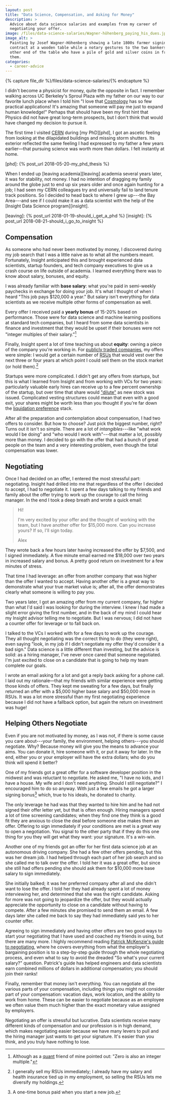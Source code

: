 ```yaml
---
layout: post
title: "Data Science, Compensation, and Asking for Money"
description: > 
  Advice about data science salaries and examples from my career of
  negotiating your offer.
image: /files/data-science-salaries/Wagner-höhenberg_paying_his_dues.jpg
image_alt: > 
  Painting by Josef Wagner-Höhenberg showing a late 1800s farmer signing a
  contract at a wooden table while a notary gestures to the two bankers at the
  other end of the table who have a pile of gold and silver coins in front of
  them.
categories: 
  - career-advice
---
```


{% capture file_dir %}/files/data-science-salaries/{% endcapture %}

I didn't become a physicist for money, quite the opposite in fact. I remember
walking across UC Berkeley's Sproul Plaza with my father on our way to our
favorite lunch place when I told him "I love that [Cosmology][Cosmology] has
so few practical applications! It's amazing that someone will pay me just to
expand human knowledge!" Perhaps that should have been my first hint that
Physics did not have great long-term prospects, but I don't think that would
have changed my decision to pursue it.

[cosmology]: https://en.wikipedia.org/wiki/Cosmology

The first time I visited [CERN][cern] during [my PhD][phd], I got an ascetic
feeling from looking at the dilapidated buildings and missing storm shutters.
Its exterior reflected the same feeling I had expressed to my father a few
years earlier—that pursuing science was worth more than dollars. I felt
instantly at home.

[cern]: https://en.wikipedia.org/wiki/CERN
[phd]: {% post_url 2018-05-20-my_phd_thesis %}

When I ended up [leaving academia][leaving] academia several years later, it
was for stability, not money. I had no intention of dragging my family around
the globe just to end up six years older and once again hunting for a job; I
had seen my CERN colleagues try and universally fail to land tenure track
positions. So I decided to head back to where I grew up---the Bay Area---and
see if I could make it as a data scientist with the help of the [Insight Data
Science program][insight].

[leaving]: {% post_url 2018-01-19-should_i_get_a_phd %}
[insight]: {% post_url 2018-08-21-should_i_go_to_insight %}

## Compensation

As someone who had never been motivated by money, I discovered during my job
search that I was a little naive as to what all the numbers meant.
Fortunately, Insight anticipated this and brought experienced data scientists,
startup founders, and tech company executives to give us a crash course on
life outside of academia. I learned everything there was to know about salary,
bonuses, and equity.

I was already familiar with **base salary**: what you're paid in semi-weekly
paychecks in exchange for doing your job. It's what I thought of when I heard
"This job pays $120,000 a year." But salary isn't everything for data
scientists as we receive multiple other forms of compensation as well.

Every offer I received paid a **yearly bonus** of 15-20% based on performance.
Those were for data science and machine learning positions at standard tech
companies, but I heard from some data scientists in finance and investment
that they would be upset if their bonuses were not "integer multiples of their
salary."[^quant_note]

[^quant_note]: Although as a [quant][quant] friend of mine pointed out: "Zero
    is also an integer multiple."

[quant]: https://en.wikipedia.org/wiki/Quantitative_analysis_(finance)

Finally, Insight spent a lot of time teaching us about **equity**: owning a
piece of the company you're working in. For [publicly traded
companies][public], my offers were simple: I would get a certain number of
[RSUs][rsu] that would vest over the next three or four years at which point I
could sell them on the stock market (or hold them).[^rsu_sale]

[public]: https://en.wikipedia.org/wiki/Public_company
[rsu]: https://en.wikipedia.org/wiki/Restricted_stock

[^rsu_sale]: I generally sell my RSUs immediately; I already have my salary and
    health insurance tied up in my employment, so selling the RSUs lets me
    diversify my holdings.

Startups were more complicated. I didn't get any offers from startups, but
this is what I learned from Insight and from working with VCs for two years:
particularly valuable early hires can receive up to a few percent ownership of
the startup, but over time that share would ["dilute"][dilution] as new stock
was issued. Complicated vesting structures could mean that even with a good exit,
your shares might be worth less than you thought if you're far down the
[liquidation preference][lp] stack.

[dilution]: https://en.wikipedia.org/wiki/Stock_dilution
[lp]: https://en.wikipedia.org/wiki/Liquidation_preference

After all the preparation and contemplation about compensation, I had two
offers to consider. But how to choose? Just pick the biggest number, right?
Turns out it isn't so simple. There are a lot of _intangibles_---like "what
work would I be doing" and "who would I work with"---that matter a lot,
possibly more than money. I decided to go with the offer that had a bunch of
great people on the team and a very interesting problem, even though the total
compensation was lower.

## Negotiating

Once I had decided on an offer, I entered the most stressful part:
negotiating. Insight had drilled into me that regardless of the offer I
decided to accept, I had to negotiate it. I spent a few days talking to my
friends and family about the offer trying to work up the courage to call the
hiring manager. In the end I took a deep breath and wrote a quick email:

> Hi!
> 
> I'm very excited by your offer and the thought of working with the team, but
> I have another offer for $15,000 more. Can you increase yours? If so, I'll
> sign today.
> 
> Alex

They wrote back a few hours later having increased the offer by $7,500, and I
signed immediately. A five minute email earned me $18,000 over two years in
increased salary and bonus. A pretty good return on investment for a few
minutes of stress.

That time I had leverage: an offer from another company that was higher than
the offer I wanted to accept. Having another offer is a great way to
demonstrate what your true market value is; after all, the offer demonstrates
clearly what someone is willing to pay you.

Two years later, I got an amazing offer from my current company, far higher
than what I'd said I was looking for during the interview. I knew I had made a
slight error giving the first number, and in the back of my mind I could hear
my Insight advisor telling me to negotiate. But I was nervous; I did not have
a counter offer for leverage or to fall back on.

I talked to the VCs I worked with for a few days to work up the courage. They
all thought negotiating was the correct thing to do (they were right), even
saying "look, in my job if I didn't negotiate my offer they'd consider it a
bad sign." Data science is a little different than investing, but the advice
is solid: as a hiring manager, I've never once cared that someone negotiated.
I'm just excited to close on a candidate that is going to help my team
complete our goals.

I wrote an email asking for a lot and got a reply back asking for a phone
call. I laid out my rationale—that my friends with similar experience were
getting those kinds of offers. They kept me sweating for a few days, but
finally returned an offer with a $5,000 higher base salary and $50,000 more in
RSUs. It was a lot more stressful than my first negotiating experience because
I did not have a fallback option, but again the return on investment was huge!

## Helping Others Negotiate

Even if you are not motivated by money, as I was not, if there is some cause
you care about---your family, the environment, helping others---you should
negotiate. Why? Because money will give you the means to advance your aims.
You can donate it, hire someone with it, or put it away for later. In the end,
either you or your employer will have the extra dollars; who do you think will
spend it better?

One of my friends got a great offer for a software developer position in the
midwest and was reluctant to negotiate. He asked me, "I have no kids, and I have a
house. My wife and I don't need anything. Should I still negotiate?" I
encouraged him to do so anyway. With just a few emails he got a larger signing
bonus[^bonus] which, true to his ideals, he donated to charity.

[^bonus]: A one-time bonus paid when you start a new job.

The only leverage he had was that they wanted to hire him and he had not
signed their offer letter yet, but that is often enough. Hiring managers spend
a lot of time screening candidates; when they find one they think is a good
fit they are anxious to close the deal before someone else makes them an
offer. Offering to sign immediately if your conditions are met is a great way
to open a negotiation. You signal to the other party that if they do this one
thing for you they will get what they want: your signature. It's a win-win.

Another one of my friends got an offer for her first data science job at an
autonomous driving company. She had a few other offers pending, but this was
her dream job. I had helped through each part of her job search and so she
called me to talk over the offer. I told her it was a great offer, but since
she still had offers pending she should ask them for $10,000 more base salary
to sign immediately.

She initially balked; it was her preferred company after all and she didn't
want to lose the offer. I told her they had already spent a lot of money
interviewing her, and determined that she was the right candidate. Asking for
more was not going to jeopardize the offer, but they would actually appreciate
the opportunity to close on a candidate without having to compete. After a few
minutes she promised to send them an email. A few days later she called me
back to say they had immediately said yes to her counter offer.

Agreeing to sign immediately and having other offers are two good ways to
start your negotiating that I have used and coached my friends in using, but
there are many more. I highly recommend reading [Patrick McKenzie's guide to
negotiating][patio11], where he covers everything from what the employer's
bargaining position is to a step-by-step guide through the whole negotiating
process, and even what to say to avoid the dreaded "So what's your current
salary?" question. Patrick's guide has helped engineers and data scientists
earn combined millions of dollars in additional compensation; you should join
their ranks!

[patio11]: https://www.kalzumeus.com/2012/01/23/salary-negotiation/

Finally, remember that money isn't everything. You can negotiate all the
various parts of your compensation, including things you might not consider
part of your compensation: vacation days, work location, and the ability to
work from home. These can be easier to negotiate because as an employee we
often value them much higher than the exact monetary value assigned by
employers.

Negotiating an offer is stressful but lucrative. Data scientists receive many 
different kinds of compensation and our profession is in high demand, which 
makes negotiating easier because we have many levers to pull and the hiring 
manager just wants to get your signature. It's easier than you think, and you 
truly have nothing to lose.
